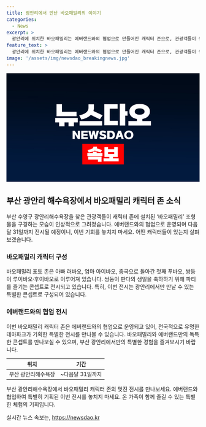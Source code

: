```yaml
---
title: 광안리에서 만난 바오패밀리의 이야기
categories:
  - News
excerpt: >
  광안리에 위치한 바오패밀리는 에버랜드와의 협업으로 만들어진 캐릭터 존으로, 관광객들이 쌍둥이 판다의 생일을 축하하는 파티를 즐길 수 있는 장소로 전시되고 있다. 부산 광안리해수욕장을 찾은 관광객들이 바오패밀리 조형물들을 즐기고 있는데, 이 가족은 아빠 러바오, 엄마 아이바오, 중국으로 돌아간 첫째 푸바오, 그리고 쌍둥이 루이바오·후이바오로 이루어져 있다. 다음달 31일까지 전시될 예정이며, 이는 사람들에게 색다른 경험을 제공할 예정이다.
feature_text: >
  광안리에 위치한 바오패밀리는 에버랜드와의 협업으로 만들어진 캐릭터 존으로, 관광객들이 쌍둥이 판다의 생일을 축하하는 파티를 즐길 수 있는 장소로 전시되고 있다. 부산 광안리해수욕장을 찾은 관광객들이 바오패밀리 조형물들을 즐기고 있는데, 이 가족은 아빠 러바오, 엄마 아이바오, 중국으로 돌아간 첫째 푸바오, 그리고 쌍둥이 루이바오·후이바오로 이루어져 있다. 다음달 31일까지 전시될 예정이며, 이는 사람들에게 색다른 경험을 제공할 예정이다.
image: '/assets/img/newsdao_breakingnews.jpg'
---
```


<p><img src="/assets/img/newsdao_breakingnews.jpg" alt="flaretime 속보" /></p>

<h2 data-ke-size="size26">부산 광안리 해수욕장에서 바오패밀리 캐릭터 존 소식</h2>

<p data-ke-size="size16">부산 수영구 광안리해수욕장을 찾은 관광객들이 캐릭터 존에 설치된 ‘바오패밀리’ 조형물을 구경하는 모습이 인상적으로 그려졌습니다. 에버랜드와의 협업으로 운영되며 다음달 31일까지 전시될 예정이니, 이번 기회를 놓치지 마세요. 어떤 캐릭터들이 있는지 살펴보겠습니다.</p>

<h3>바오패밀리 캐릭터 구성</h3>

<p data-ke-size="size16">바오패밀리 포토 존은 아빠 러바오, 엄마 아이바오, 중국으로 돌아간 첫째 푸바오, 쌍둥이 루이바오·후이바오로 이루어져 있습니다. 쌍둥이 판다의 생일을 축하하기 위해 파티를 즐기는 콘셉트로 전시되고 있습니다. 특히, 이번 전시는 광안리에서만 만날 수 있는 특별한 콘셉트로 구성되어 있습니다.</p>

<h3>에버랜드와의 협업 전시</h3>

<p data-ke-size="size16">이번 바오패밀리 캐릭터 존은 에버랜드와의 협업으로 운영되고 있어, 전국적으로 유명한 테마파크가 기획한 특별한 전시를 만나볼 수 있습니다. 바오패밀리와 에버랜드만의 독특한 콘셉트를 만나보실 수 있으며, 부산 광안리에서만의 특별한 경험을 즐겨보시기 바랍니다.</p>

<table>
<thead>
<tr>
<th style="text-align: center;">위치</th>
<th style="text-align: center;">기간</th>
</tr>
</thead>
<tbody>
<tr>
<td style="text-align: center;">부산 광안리해수욕장</td>
<td style="text-align: center;">~다음달 31일까지</td>
</tr>
</tbody>
</table>

<p data-ke-size="size16">부산 광안리해수욕장에서 바오패밀리 캐릭터 존의 멋진 전시를 만나보세요. 에버랜드와 협업하여 특별히 기획된 이번 전시를 놓치지 마세요. 온 가족이 함께 즐길 수 있는 특별한 체험의 기회입니다.</p>
실시간 뉴스 속보는, <a href="https://newsdao.kr" rel="dofollow">https://newsdao.kr</a>


